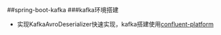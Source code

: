 ##spring-boot-kafka
###kafka环境搭建
- 实现KafkaAvroDeserializer快速实现，kafka搭建使用[confluent-platform](https://www.confluent.io/product/confluent-platform/)